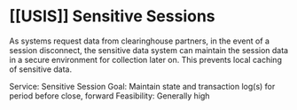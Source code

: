 # [[USIS]] Sensitive Sessions
As systems request data from clearinghouse partners, in the event of a session disconnect, the sensitive data system can maintain the session data in a secure environment for collection later on.  This prevents local caching of sensitive data.

Service:  Sensitive Session
Goal: Maintain state and transaction log(s) for period before close, forward
Feasibility: Generally high